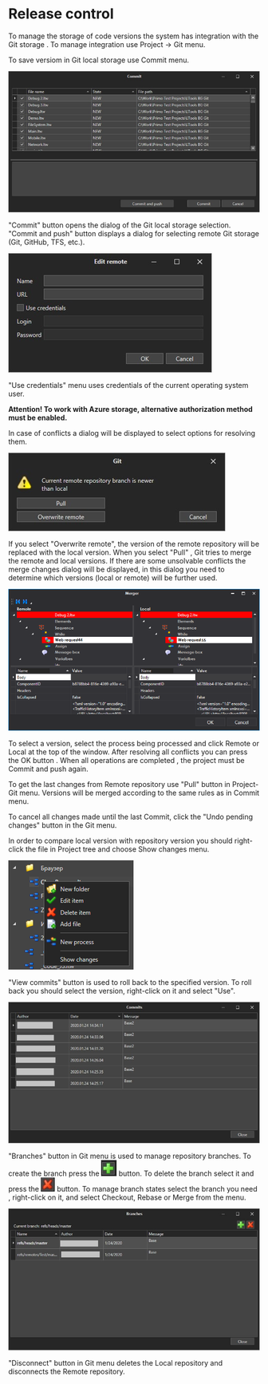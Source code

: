 # Release control

To manage the storage of code versions the system has integration with the Git storage . To manage integration use Project -> Git menu.

To save versiom in Git local storage use Commit menu.

![](../.gitbook/assets/commit.jpg)

"Commit" button opens the dialog of the Git local storage selection. "Commit and push" button displays a dialog for selecting remote Git storage (Git, GitHub, TFS, etc.).

![](<../.gitbook/assets/remote (1).jpg>)

"Use credentials" menu uses credentials of the current operating system user.&#x20;

**Attention! To work with Azure storage, alternative authorization method must be enabled.**&#x20;

In case of conflicts a dialog will be displayed to select options for resolving them.&#x20;

![](../.gitbook/assets/conflict.jpg)

If you select "Overwrite remote", the version of the remote repository will be replaced with the local version. When you select "Pull" , Git tries to merge the remote and local versions. If there are some unsolvable conflicts the merge changes dialog will be displayed, in this dialog you need to determine which versions (local or remote) will be further used.

![](../.gitbook/assets/merge.png)

To select a version, select the process being processed and click Remote or Local at the top of the window. After resolving all conflicts you can press the OK button . When all operations are completed , the project must be Commit and push again.

To get the last changes from Remote repository use "Pull" button in Project-Git menu. Versions will be merged according to the same rules as in Commit menu.

To cancel all changes made until the last Commit, click the "Undo pending changes" button in the Git menu.

In order to compare local version with repository version you should right-click the file in Project tree and choose Show changes menu.

![](<../.gitbook/assets/image (141).png>)

"View commits" button is used to roll back to the specified version. To roll back you should select the version, right-click on it and select "Use".&#x20;

![](../.gitbook/assets/commit2.jpg)

"Branches" button in Git menu is used to manage repository branches. To create the branch press the <img src="../.gitbook/assets/add branch.png" alt="" data-size="line"> button. To delete the branch select it and press the <img src="../.gitbook/assets/delete branch.png" alt="" data-size="line"> button.  To manage branch states select the branch you need , right-click on it, and select Checkout, Rebase or Merge from the menu.&#x20;

![](../.gitbook/assets/branches.jpg)

"Disconnect" button in Git menu deletes the Local repository and disconnects the Remote repository.
